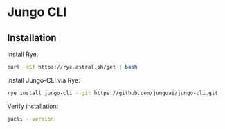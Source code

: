 # Jungo CLI

## Installation

Install Rye:

```bash
curl -sSf https://rye.astral.sh/get | bash
```

Install Jungo-CLI via Rye:

```bash
rye install jungo-cli --git https://github.com/jungoai/jungo-cli.git
```

Verify installation:

```bash
jucli --version
```
